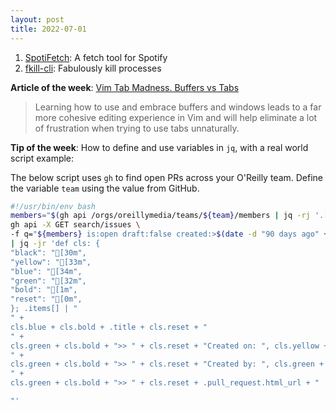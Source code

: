 ```yaml
---
layout: post
title: 2022-07-01
---
```


1. [SpotiFetch](https://github.com/dotzenith/SpotiFetch): A fetch tool for Spotify
2. [fkill-cli](https://github.com/sindresorhus/fkill-cli): Fabulously kill processes

**Article of the week**: [Vim Tab Madness. Buffers vs Tabs](https://joshldavis.com/2014/04/05/vim-tab-madness-buffers-vs-tabs/)

> Learning how to use and embrace buffers and windows leads to a far more cohesive editing experience in Vim and will help eliminate a lot of frustration when trying to use tabs unnaturally.

**Tip of the week**: How to define and use variables in `jq`, with a real world script example:

The below script uses `gh` to find open PRs across your O'Reilly team. Define the variable `team` using the value from GitHub.

```sh
#!/usr/bin/env bash
members="$(gh api /orgs/oreillymedia/teams/${team}/members | jq -rj '.[]|"author:",.login," "')"
gh api -X GET search/issues \
-f q="${members} is:open draft:false created:>$(date -d "90 days ago" +%Y-%m-%d)" \
| jq -jr 'def cls: {
"black": "[30m",
"yellow": "[33m",
"blue": "[34m",
"green": "[32m",
"bold": "[1m",
"reset": "[0m",
}; .items[] | "
" +
cls.blue + cls.bold + .title + cls.reset + "
" +
cls.green + cls.bold + ">> " + cls.reset + "Created on: ", cls.yellow + (.created_at|fromdate|strftime("%Y-%m-%d")) + cls.reset + "
" +
cls.green + cls.bold + ">> " + cls.reset + "Created by: ", cls.green + .user.login + cls.reset + "
" +
cls.green + cls.bold + ">> " + cls.reset + .pull_request.html_url + "

"'
```
